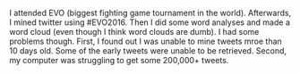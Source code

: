 I attended EVO (biggest fighting game tournament in the world). Afterwards, I mined twitter using #EVO2016. Then I did some word analyses and made a word cloud (even though I think word clouds are dumb). I had some problems though. First, I found out I was unable to mine tweets mroe than 10 days old. Some of the early tweets were unable to be retrieved. Second, my computer was struggling to get some 200,000+ tweets.
